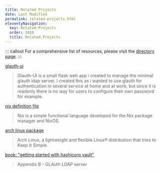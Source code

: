 ```yaml
---
title: Related Projects
date: Last Modified 
permalink: related-projects.html
eleventyNavigation:
  key: Related-Projects
  order: 1010
  title: Related Projects
---
```

::: callout
For a comprehensive list of resources, please visit the [directory page](/planet/).
:::

[glauth-ui](https://github.com/sonicnkt/glauth-ui)

> Glauth-UI is a small flask web app i created to manage the minimal glauth ldap server. I created this as i wanted to use glauth for authentication in several service at home and at work, but since it is readonly there is no way for users to configure their own password for example.

[nix definition file](https://git.kittywit.ch/kat/nixfiles/src/branch/main/config/services/glauth.nix)

> Nix is a simple functional language developed for the Nix package manager and NixOS.

[arch linux package](https://aur.archlinux.org/packages/glauth-bin/)

> Arch Linux, a lightweight and flexible Linux® distribution that tries to Keep It Simple.

[book: "getting started with hashicorp vault"](https://leanpub.com/getting-started-with-hashicorp-vault)

> Appendix B - GLAuth LDAP server